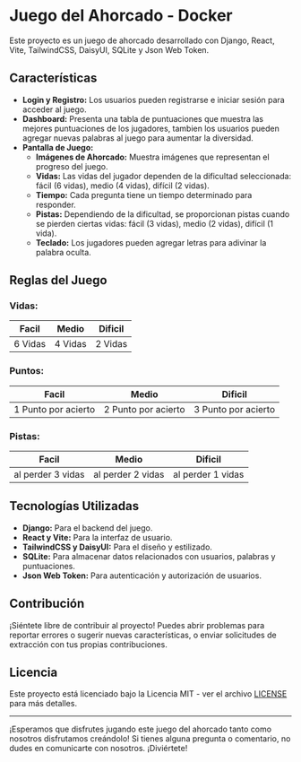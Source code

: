 # Juego del Ahorcado - Docker

Este proyecto es un juego de ahorcado desarrollado con Django, React, Vite, TailwindCSS, DaisyUI, SQLite y Json Web Token.

## Características

- **Login y Registro:** Los usuarios pueden registrarse e iniciar sesión para acceder al juego.
- **Dashboard:** Presenta una tabla de puntuaciones que muestra las mejores puntuaciones de los jugadores, tambien los usuarios pueden agregar nuevas palabras al juego para aumentar la diversidad.
- **Pantalla de Juego:**
  - **Imágenes de Ahorcado:** Muestra imágenes que representan el progreso del juego.
  - **Vidas:** Las vidas del jugador dependen de la dificultad seleccionada: fácil (6 vidas), medio (4 vidas), difícil (2 vidas).
  - **Tiempo:** Cada pregunta tiene un tiempo determinado para responder.
  - **Pistas:** Dependiendo de la dificultad, se proporcionan pistas cuando se pierden ciertas vidas: fácil (3 vidas), medio (2 vidas), difícil (1 vida).
  - **Teclado:** Los jugadores pueden agregar letras para adivinar la palabra oculta.

## Reglas del Juego

### Vidas:

| Facil   | Medio   | Dificil |
| ------- | ------- | ------- |
| 6 Vidas | 4 Vidas | 2 Vidas |

### Puntos:

| Facil               | Medio               | Dificil             |
| ------------------- | ------------------- | ------------------- |
| 1 Punto por acierto | 2 Punto por acierto | 3 Punto por acierto |

### Pistas:

| Facil             | Medio             | Dificil           |
| ----------------- | ----------------- | ----------------- |
| al perder 3 vidas | al perder 2 vidas | al perder 1 vidas |

## Tecnologías Utilizadas

- **Django:** Para el backend del juego.
- **React y Vite:** Para la interfaz de usuario.
- **TailwindCSS y DaisyUI:** Para el diseño y estilizado.
- **SQLite:** Para almacenar datos relacionados con usuarios, palabras y puntuaciones.
- **Json Web Token:** Para autenticación y autorización de usuarios.

## Contribución

¡Siéntete libre de contribuir al proyecto! Puedes abrir problemas para reportar errores o sugerir nuevas características, o enviar solicitudes de extracción con tus propias contribuciones.

## Licencia

Este proyecto está licenciado bajo la Licencia MIT - ver el archivo [LICENSE](LICENSE) para más detalles.

---

¡Esperamos que disfrutes jugando este juego del ahorcado tanto como nosotros disfrutamos creándolo! Si tienes alguna pregunta o comentario, no dudes en comunicarte con nosotros. ¡Diviértete!
